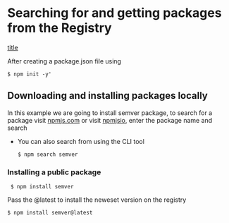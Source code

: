 # Searching for and getting packages from the Registry 
[title](https://www.example.com) 

After creating a package.json file using
```shell
$ npm init -y'
```

## Downloading and installing packages locally
In this example we are going to install semver package, to search for a package visit [npmjs.com](https://www.npmjs.com) or visit [npmjsio](https://www.npmjs.io), enter the package name and search

- You can also search from using the CLI tool

    ```shelll
    $ npm search semver
    ```



### Installing a public package
```shell
 $ npm install semver
 ```
Pass the @latest to install the neweset version on the registry
```shell
$ npm install semver@latest
```






